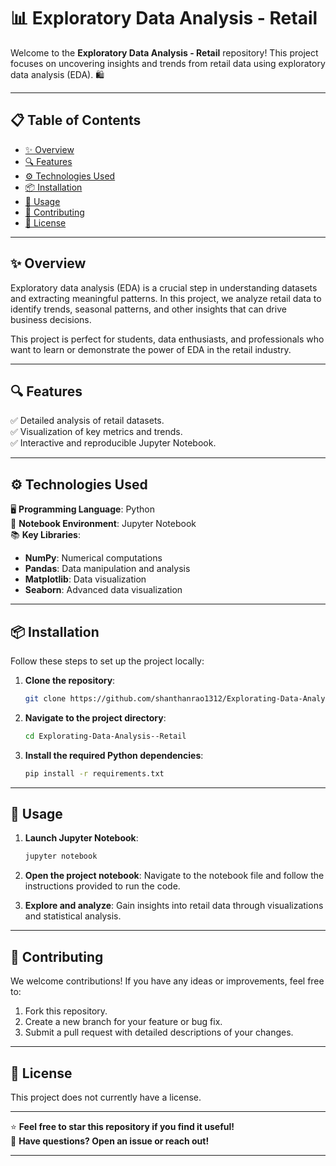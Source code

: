 # 📊 Exploratory Data Analysis - Retail

Welcome to the **Exploratory Data Analysis - Retail** repository! This project focuses on uncovering insights and trends from retail data using exploratory data analysis (EDA). 🛍️

---

## 📋 Table of Contents

- [✨ Overview](#-overview)
- [🔍 Features](#-features)
- [⚙️ Technologies Used](#️-technologies-used)
- [📦 Installation](#-installation)
- [🚀 Usage](#-usage)
- [🤝 Contributing](#-contributing)
- [📜 License](#-license)

---

## ✨ Overview

Exploratory data analysis (EDA) is a crucial step in understanding datasets and extracting meaningful patterns. In this project, we analyze retail data to identify trends, seasonal patterns, and other insights that can drive business decisions.

This project is perfect for students, data enthusiasts, and professionals who want to learn or demonstrate the power of EDA in the retail industry.

---

## 🔍 Features

✅ Detailed analysis of retail datasets.  
✅ Visualization of key metrics and trends.  
✅ Interactive and reproducible Jupyter Notebook.

---

## ⚙️ Technologies Used

🖥 **Programming Language**: Python  
📘 **Notebook Environment**: Jupyter Notebook  
📚 **Key Libraries**:
- **NumPy**: Numerical computations
- **Pandas**: Data manipulation and analysis
- **Matplotlib**: Data visualization
- **Seaborn**: Advanced data visualization

---

## 📦 Installation

Follow these steps to set up the project locally:

1. **Clone the repository**:
    ```bash
    git clone https://github.com/shanthanrao1312/Explorating-Data-Analysis--Retail.git
    ```

2. **Navigate to the project directory**:
    ```bash
    cd Explorating-Data-Analysis--Retail
    ```

3. **Install the required Python dependencies**:
    ```bash
    pip install -r requirements.txt
    ```

---

## 🚀 Usage

1. **Launch Jupyter Notebook**:
    ```bash
    jupyter notebook
    ```

2. **Open the project notebook**:
   Navigate to the notebook file and follow the instructions provided to run the code.

3. **Explore and analyze**:
   Gain insights into retail data through visualizations and statistical analysis.

---

## 🤝 Contributing

We welcome contributions! If you have any ideas or improvements, feel free to:

1. Fork this repository.
2. Create a new branch for your feature or bug fix.
3. Submit a pull request with detailed descriptions of your changes.

---

## 📜 License

This project does not currently have a license.

---

⭐ **Feel free to star this repository if you find it useful!**  
💬 **Have questions? Open an issue or reach out!**

---
